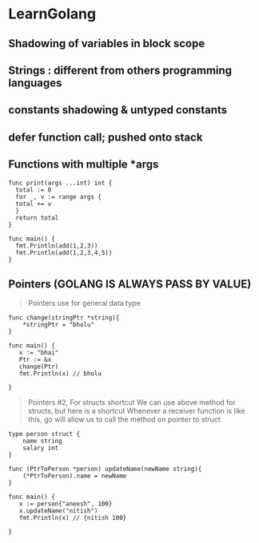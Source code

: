 # LearnGolang

## Shadowing of variables in block scope
## Strings : different from others programming languages
## constants shadowing & untyped constants
## defer function call; pushed onto stack

## Functions with multiple *args

```golang
func print(args ...int) int {
  total := 0
  for _, v := range args {
  total += v
  }
  return total
}

func main() {
  fmt.Println(add(1,2,3))
  fmt.Println(add(1,2,3,4,5))
}
```

## Pointers (GOLANG IS ALWAYS PASS BY VALUE)
> Pointers use for general data type
```golang
func change(stringPtr *string){
    *stringPtr = "bholu"
}

func main() {
   x := "bhai"
   Ptr := &x
   change(Ptr)
   fmt.Println(x) // bholu
   
}
```

> Pointers #2, For structs shortcut 
> We can use above method for structs, but here is a shortcut
> Whenever a receiver function is like this, go will allow us to call 
> the method on pointer to struct 
```golang
type person struct {
    name string
    salary int
}

func (PtrToPerson *person) updateName(newName string){
    (*PtrToPerson).name = newName
}

func main() {
   x := person{"aneesh", 100}
   x.updateName("nitish")
   fmt.Println(x) // {nitish 100}
   
}
```

